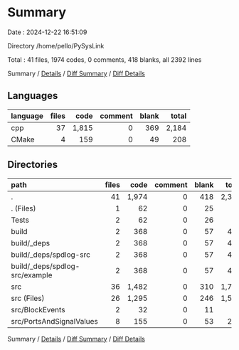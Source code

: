 # Summary

Date : 2024-12-22 16:51:09

Directory /home/pello/PySysLink

Total : 41 files,  1974 codes, 0 comments, 418 blanks, all 2392 lines

Summary / [Details](details.md) / [Diff Summary](diff.md) / [Diff Details](diff-details.md)

## Languages
| language | files | code | comment | blank | total |
| :--- | ---: | ---: | ---: | ---: | ---: |
| cpp | 37 | 1,815 | 0 | 369 | 2,184 |
| CMake | 4 | 159 | 0 | 49 | 208 |

## Directories
| path | files | code | comment | blank | total |
| :--- | ---: | ---: | ---: | ---: | ---: |
| . | 41 | 1,974 | 0 | 418 | 2,392 |
| . (Files) | 1 | 62 | 0 | 25 | 87 |
| Tests | 2 | 62 | 0 | 26 | 88 |
| build | 2 | 368 | 0 | 57 | 425 |
| build/_deps | 2 | 368 | 0 | 57 | 425 |
| build/_deps/spdlog-src | 2 | 368 | 0 | 57 | 425 |
| build/_deps/spdlog-src/example | 2 | 368 | 0 | 57 | 425 |
| src | 36 | 1,482 | 0 | 310 | 1,792 |
| src (Files) | 26 | 1,295 | 0 | 246 | 1,541 |
| src/BlockEvents | 2 | 32 | 0 | 11 | 43 |
| src/PortsAndSignalValues | 8 | 155 | 0 | 53 | 208 |

Summary / [Details](details.md) / [Diff Summary](diff.md) / [Diff Details](diff-details.md)